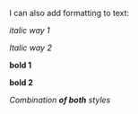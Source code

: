 I can also add formatting to text: 

*italic way 1*

_Italic way 2_

**bold 1**

__bold 2__

_Combination **of both** styles_
